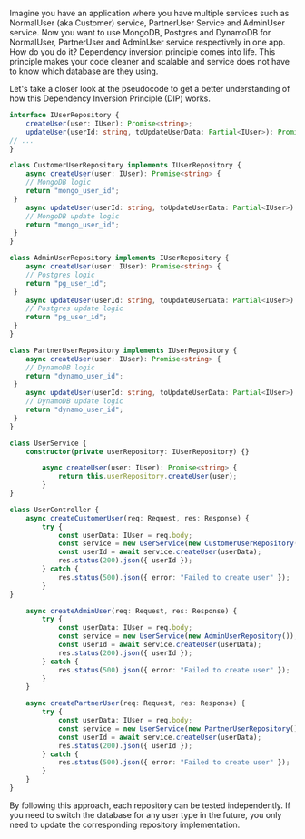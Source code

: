 Imagine you have an application where you have multiple services such as NormalUser (aka Customer) service, PartnerUser Service and AdminUser service. Now you want to use MongoDB, Postgres and DynamoDB for NormalUser, PartnerUser and AdminUser service respectively in one app. How do you do it? Dependency inversion principle comes into life. This principle makes your code cleaner and scalable and service does not have to know which database are they using.

Let's take a closer look at the pseudocode to get a better understanding of how this Dependency Inversion Principle (DIP) works.


```typescript
interface IUserRepository {
    createUser(user: IUser): Promise<string>;
    updateUser(userId: string, toUpdateUserData: Partial<IUser>): Promise<string>;
// ...
}
```

```typescript
class CustomerUserRepository implements IUserRepository {
    async createUser(user: IUser): Promise<string> {
    // MongoDB logic
    return "mongo_user_id";
 }
    async updateUser(userId: string, toUpdateUserData: Partial<IUser>): Promise<string> {
    // MongoDB update logic
    return "mongo_user_id";
 }
}
```
```typescript
class AdminUserRepository implements IUserRepository {
    async createUser(user: IUser): Promise<string> {
    // Postgres logic
    return "pg_user_id";
 }
    async updateUser(userId: string, toUpdateUserData: Partial<IUser>): Promise<string> {
    // Postgres update logic
    return "pg_user_id";
 }
}
```

```typescript
class PartnerUserRepository implements IUserRepository {
    async createUser(user: IUser): Promise<string> {
    // DynamoDB logic
    return "dynamo_user_id";
 }
    async updateUser(userId: string, toUpdateUserData: Partial<IUser>): Promise<string> {
    // DynamoDB update logic
    return "dynamo_user_id";
 }
}
```

```typescript
class UserService {
    constructor(private userRepository: IUserRepository) {}

        async createUser(user: IUser): Promise<string> {
            return this.userRepository.createUser(user);
        }
}
```

```typescript
class UserController {
    async createCustomerUser(req: Request, res: Response) {
        try {
            const userData: IUser = req.body;
            const service = new UserService(new CustomerUserRepository());
            const userId = await service.createUser(userData);
            res.status(200).json({ userId });
        } catch {
            res.status(500).json({ error: "Failed to create user" });
        }
}

    async createAdminUser(req: Request, res: Response) {
        try {
            const userData: IUser = req.body;
            const service = new UserService(new AdminUserRepository());
            const userId = await service.createUser(userData);
            res.status(200).json({ userId });
        } catch {
            res.status(500).json({ error: "Failed to create user" });
        }
    }

    async createPartnerUser(req: Request, res: Response) {
        try {
            const userData: IUser = req.body;
            const service = new UserService(new PartnerUserRepository());
            const userId = await service.createUser(userData);
            res.status(200).json({ userId });
        } catch {
            res.status(500).json({ error: "Failed to create user" });
        }
    }
}
```

By following this approach, each repository can be tested independently. If you need to switch the database for any user type in the future, you only need to update the corresponding repository implementation.

